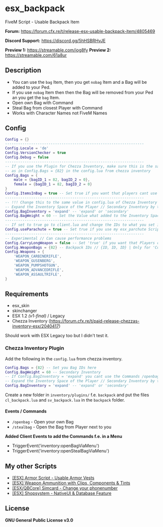 # esx_backpack
FiveM Script - Usable Backpack Item

**Forum:** https://forum.cfx.re/t/release-esx-usable-backpack-item/4805469

**Discord Support:** https://discord.gg/5hHSBRHvJE

**Preview 1:** https://streamable.com/iog8fy
**Preview 2:** https://streamable.com/61a8ur

## Description
* You can use the `bag` Item, then you get `nobag` Item and a Bag will be added to your Ped.
* If you use `nobag` Item then then the Bag will be removed from your Ped an you get the `bag` Item.
* Open own Bag with Command
* Steal Bag from closest Player with Command
* Works with Character Names not FiveM Names

## Config
```lua
Config = {}
----------------------------------------------------------------
Config.Locale = 'de'
Config.VersionChecker = true
Config.Debug = false
----------------------------------------------------------------
-- If you use the Plugin for Chezza Inventory, make sure this is the same ID
-- as in Config.Bags = {82} in the config.lua from chezza inventory
Config.Bags = {
    male = {bagID_1 = 82, bagID_2 = 0},
    female = {bagID_1 = 82, bagID_2 = 0}
}
Config.ItemsInBag = true -- Set true if you want that players cant use 'nobag' Item if there are Items in the Bag
----------------------------------------------------------------
-- !!! Change this to the same value in config.lua of Chezza Inventory !!!
-- Expand the Inventory Space of the Player // Secondary Inventory by typing /openbag Command
Config.BagInventory = 'expand' -- 'expand' or 'secondary'
Config.BagWeight = 60 -- Set the Value what added to the Inventory Space if Config.BagInventory = 'expand'
----------------------------------------------------------------
-- If set to true go to client.lua and change the IDs to what you set in esx_parachute
Config.useParachute = true -- Set true if you use my esx_parchute Script
----------------------------------------------------------------
-- Experimental // Can cause performance problems
Config.CarryLongWeapon = false -- Set 'true' if you want that Players can only carry a Weapon if they have a Bag
Config.WeaponBags = {82} -- Backpack IDs // {ID, ID, ID} | Only for 'Config.CarryLongWeapon' function!!
Config.Weapons = {
    'WEAPON_CARBINERIFLE',
    'WEAPON_GUSENBERG',
    'WEAPON_PUMPSHOTGUN',
    'WEAPON_ADVANCEDRIFLE',
    'WEAPON_ASSAULTRIFLE',
}
```

## Requirements
* esx_skin
* skinchanger
* ESX 1.2 *(v1-final)* / Legacy
* Chezza Inventory (https://forum.cfx.re/t/paid-release-chezzas-inventory-esx/2040417)

Should work with ESX Legacy too but I didn't test it.

### Chezza Inventory Plugin

Add the following in the `config.lua` from chezza inventory.
```lua
Config.Bags = {82} -- Set you Bag IDs here
Config.BagWeight = 60 -- Secondary Inventory
-- If Config.BagInventory = 'expand' you cant use the Commands /openbag and /stealbag !!!
-- Expand the Inventory Space of the Player // Secondary Inventory by typing /openbag Command
Config.BagInventory = 'expand' -- 'expand' or 'secondary'
```

Create a new folder in `inventory/plugins/` f.e. `backpack` and put the files `cl_backpack.lua` and `sv_backpack.lua` in the `backpack` folder.

#### Events / Commands
* `/openbag` - Open your own Bag
* `/stealbag` - Open the Bag from Player next to you

**Added Client Events to add the Commands f.e. in a Menu**
* TriggerEvent('inventory:openBagViaMenu')
* TriggerEvent('inventory:openStealBagViaMenu')

## My other Scripts
* [[ESX] Armor Script - Usable Armor Vests](https://forum.cfx.re/t/release-esx-armor-script-usable-armor-vests-status-will-be-saved-in-database-and-restore-after-relog/4812243)
* [[ESX] Weapon Ammunition with Clips, Components & Tints](https://forum.cfx.re/t/release-esx-weapon-ammunition-with-clips-components-tints/4793783)
* [[ESX/QBCore] Simcard - Change your phonenumber](https://forum.cfx.re/t/release-esx-qbcore-usable-simcard/4847008)
* [[ESX] Shopsystem - NativeUI & Database Feature](https://forum.cfx.re/t/release-esx-msk-shopsystem-nativeui-database-feature/4853593)

## License
**GNU General Public License v3.0**
